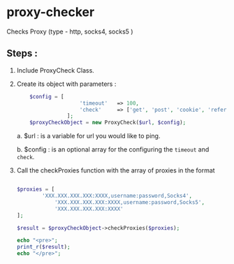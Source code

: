 # proxy-checker
Checks Proxy (type - http, socks4, socks5 )

## Steps :
1. Include ProxyCheck Class.
2. Create its object with parameters :
    
    ```php
        $config = [
                        'timeout'   => 100,
                        'check'     => ['get', 'post', 'cookie', 'referer', 'user_agent'],
                    ];
        $proxyCheckObject = new ProxyCheck($url, $config);
    ```
    
    a. $url : is a variable for url you would like to ping.
    
    b. $config : is an optional array for the configuring the `timeout` and `check`.
    
3. Call the checkProxies function with the array of proxies in the format

    ```php

    $proxies = [
    		'XXX.XXX.XXX.XXX:XXXX,username:password,Socks4',
                'XXX.XXX.XXX.XXX:XXXX,username:password,Socks5',
                'XXX.XXX.XXX.XXX:XXXX'
	];

    $result = $proxyCheckObject->checkProxies($proxies);
    
    echo "<pre>";
    print_r($result);
    echo "</pre>";
    ```
    
